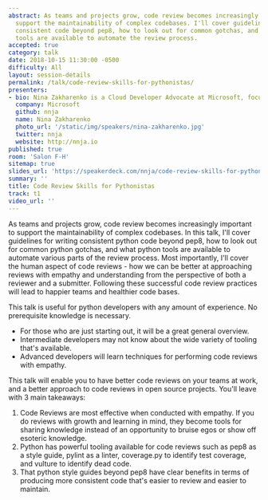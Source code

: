 ```yaml
---
abstract: As teams and projects grow, code review becomes increasingly important to
  support the maintainability of complex codebases. I'll cover guidelines for writing
  consistent code beyond pep8, how to look out for common gotchas, and what python
  tools are available to automate the review process.
accepted: true
category: talk
date: 2018-10-15 11:30:00 -0500
difficulty: All
layout: session-details
permalink: /talk/code-review-skills-for-pythonistas/
presenters:
- bio: Nina Zakharenko is a Cloud Developer Advocate at Microsoft, focusing on Python. Before joining Microsoft, she was a software engineer with a decade of experience who honed her technical chops writing software for companies like Reddit, Meetup, and HBO. In her spare time, she enjoys snowboarding, hiking, and riding her bike in her home base in Portland, OR.
  company: Microsoft
  github: nnja
  name: Nina Zakharenko
  photo_url: '/static/img/speakers/nina-zakharenko.jpg'
  twitter: nnja
  website: http://nnja.io
published: true
room: 'Salon F-H'
sitemap: true
slides_url: 'https://speakerdeck.com/nnja/code-review-skills-for-pythonistas-djangocon-2018'
summary: ''
title: Code Review Skills for Pythonistas
track: t1
video_url: ''
---
```


As teams and projects grow, code review becomes increasingly important to support the maintainability of complex codebases. In this talk, I'll cover guidelines for writing consistent python code beyond pep8, how to look out for common python gotchas, and what python tools are available to automate various parts of the review process. Most importantly, I'll cover the human aspect of code reviews - how we can be better at approaching reviews with empathy and understanding from the perspective of both a reviewer and a submitter. Following these successful code review practices will lead to happier teams and healthier code bases.

This talk is useful for python developers with any amount of experience. No prerequisite knowledge is necessary.
- For those who are just starting out, it will be a great general overview.
- Intermediate developers may not know about the wide variety of tooling that's available.
- Advanced developers will learn techniques for performing code reviews with empathy.

This talk will enable you to have better code reviews on your teams at work, and a better approach to code reviews in open source projects. You'll leave with 3 main takeaways:

  1. Code Reviews are most effective when conducted with empathy. If you do reviews with growth and learning in mind, they become tools for sharing knowledge instead of an opportunity to bruise egos or show off esoteric knowledge.
  2. Python has powerful tooling available for code reviews such as pep8 as a style guide, pylint as a linter, coverage.py to identify test coverage, and vulture to identify dead code.
  3. That python style guides beyond pep8 have clear benefits in terms of producing more consistent code that's easier to review and easier to maintain.
